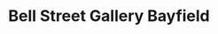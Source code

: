 ---
title: "Bell Street Gallery Bayfield"
url: /bayfield/bell-street-gallery-bayfield/
shop: art
---